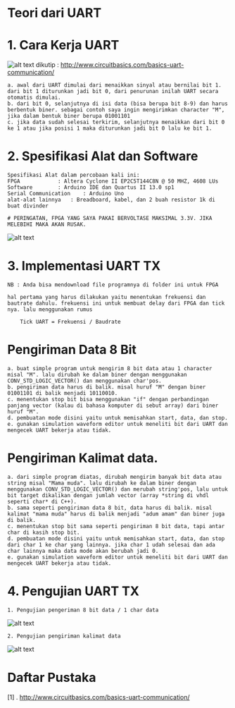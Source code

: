 # Teori dari UART

# 1. Cara Kerja UART 
![alt text](https://raw.githubusercontent.com/username/projectname/branch/path/to/img.png)
dikutip : http://www.circuitbasics.com/basics-uart-communication/

	a. awal dari UART dimulai dari menaikkan sinyal atau bernilai bit 1. dari bit 1 diturunkan jadi bit 0, dari penurunan inilah UART secara otomatis dimulai.
	b. dari bit 0, selanjutnya di isi data (bisa berupa bit 8-9) dan harus berbentuk biner. sebagai contoh saya ingin mengirimkan character "M", jika dalam bentuk biner berupa 01001101
	c. jika data sudah selesai terkirim, selanjutnya menaikkan dari bit 0 ke 1 atau jika posisi 1 maka diturunkan jadi bit 0 lalu ke bit 1.

# 2. Spesifikasi Alat dan Software

	Spesifikasi Alat dalam percobaan kali ini:	
	FPGA 			: Altera Cyclone II EP2C5T144C8N @ 50 MHZ, 4608 LUs
	Software 		: Arduino IDE dan Quartus II 13.0 sp1
	Serial Communication	: Arduino Uno
	alat-alat lainnya	: Breadboard, kabel, dan 2 buah resistor 1k di buat divinder 
	
	# PERINGATAN, FPGA YANG SAYA PAKAI BERVOLTASE MAKSIMAL 3.3V. JIKA MELEBIHI MAKA AKAN RUSAK.

![alt text](https://raw.githubusercontent.com/username/projectname/branch/path/to/img.png)

# 3. Implementasi UART TX
	
	NB : Anda bisa mendownload file programnya di folder ini untuk FPGA

	hal pertama yang harus dilakukan yaitu menentukan frekuensi dan bautrate dahulu. frekuensi ini untuk membuat delay dari FPGA dan tick nya. lalu menggunakan rumus 

		Tick UART = Frekuensi / Baudrate

# Pengiriman Data 8 Bit 
	a. buat simple program untuk mengirim 8 bit data atau 1 character misal "M". lalu dirubah ke dalam biner dengan menggunakan CONV_STD_LOGIC_VECTOR() dan menggunakan char'pos. 
	b. pengiriman data harus di balik. misal huruf "M" dengan biner 01001101 di balik menjadi 10110010. 
	c. menentukan stop bit bisa menggunakan "if" dengan perbandingan panjang vector (kalau di bahasa komputer di sebut array) dari biner huruf "M".
	d. pembuatan mode disini yaitu untuk memisahkan start, data, dan stop. 
	e. gunakan simulation waveform editor untuk meneliti bit dari UART dan mengecek UART bekerja atau tidak. 

# Pengiriman Kalimat data. 
	a. dari simple program diatas, dirubah mengirim banyak bit data atau string misal "Mama muda". lalu dirubah ke dalam biner dengan menggunakan CONV_STD_LOGIC_VECTOR() dan merubah string'pos, lalu untuk bit target dikalikan dengan jumlah vector (array *string di vhdl seperti char* di C++). 
	b. sama seperti pengiriman data 8 bit, data harus di balik. misal kalimat "mama muda" harus di balik menjadi "adum amam" dan biner juga di balik. 
	c. menentukan stop bit sama seperti pengiriman 8 bit data, tapi antar char di kasih stop bit.
	d. pembuatan mode disini yaitu untuk memisahkan start, data, dan stop dari char 1 ke char yang lainnya. jika char 1 udah selesai dan ada char lainnya maka data mode akan berubah jadi 0. 
	e. gunakan simulation waveform editor untuk meneliti bit dari UART dan mengecek UART bekerja atau tidak. 

# 4. Pengujian UART TX

	1. Pengujian pengeriman 8 bit data / 1 char data
![alt text](https://raw.githubusercontent.com/username/projectname/branch/path/to/img.png)	

	2. Pengujian pengiriman kalimat data
![alt text](https://raw.githubusercontent.com/username/projectname/branch/path/to/img.png)


# Daftar Pustaka
[1] . http://www.circuitbasics.com/basics-uart-communication/
